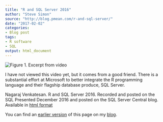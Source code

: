 ```yaml
---
title: "R and SQL Server 2016"
author: "Steve Simon"
source: "http://blog.pmean.com/r-and-sql-server/"
date: "2017-02-02"
categories:
- Blog post
tags:
- R software
- SQL
output: html_document
---
```


![Figure 1. Excerpt from video](http://www.pmean.com/new-images/17/r-and-sql-server01.png)

<div class="notes">

I have not viewed this video yet, but it comes from a good friend. There is a substantial effort at Microsoft to better integrate the R programming language and their flagship database produce, SQL Server.

Nagaraj Venkatesan. R and SQL Server 2016. Recorded and posted on the SQL Presented December 2016 and posted on the SQL Server Central blog. Available in [html format][ven1]


You can find an [earlier version][sim1] of this page on my [blog][sim2].

[sim1]: http://blog.pmean.com/r-and-sql-server/
[sim2]: http://blog.pmean.com
[ven1]: http://www.sqlservercentral.com/blogs/sql-and-sql-only/2016/12/22/r-and-sql-server-2016/

</div>